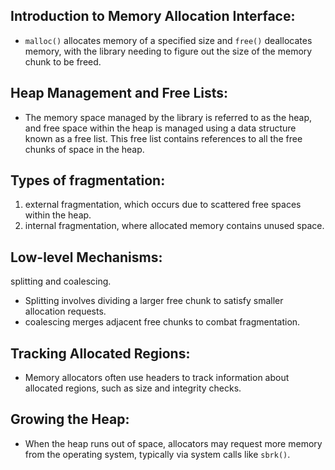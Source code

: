 ## **Introduction to Memory Allocation Interface**:
- `malloc()` allocates memory of a specified size and `free()` deallocates memory, with the library needing to figure out the size of the memory chunk to be freed.

## **Heap Management and Free Lists**: 
- The memory space managed by the library is referred to as the heap, and free space within the heap is managed using a data structure known as a free list. This free list contains references to all the free chunks of space in the heap.

## Types of fragmentation:
1. external fragmentation, which occurs due to scattered free spaces within the heap.
2. internal fragmentation, where allocated memory contains unused space.

## **Low-level Mechanisms**:
splitting and coalescing. 
- Splitting involves dividing a larger free chunk to satisfy smaller allocation requests.
- coalescing merges adjacent free chunks to combat fragmentation.

## **Tracking Allocated Regions**: 
- Memory allocators often use headers to track information about allocated regions, such as size and integrity checks.

## **Growing the Heap**: 
- When the heap runs out of space, allocators may request more memory from the operating system, typically via system calls like `sbrk()`.
